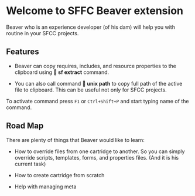 # Welcome to SFFC Beaver extension

Beaver who is an experience developer (of his dam) will help you with routine in your SFCC projects.

## Features

* Beaver can copy requires, includes, and resource properties to the clipboard using **🦫 sf extract** command.

* You can also call command **🦫 unix path** to copy full path of the active file to clipboard. This can be useful not only for SFCC projects.

To activate command press `F1` or `Ctrl+Shift+P` and start typing name of the command.

## Road Map

There are plenty of things that Beaver would like to learn:

* How to override files from one cartridge to another. So you can simply override scripts, templates, forms, and properties files. (And it is his current task)

* How to create cartridge from scratch

* Help with managing meta
